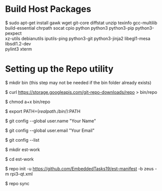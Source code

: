 
# Build Host Packages

$ sudo apt-get install gawk wget git-core diffstat unzip texinfo gcc-multilib \
     build-essential chrpath socat cpio python python3 python3-pip python3-pexpect \
     xz-utils debianutils iputils-ping python3-git python3-jinja2 libegl1-mesa libsdl1.2-dev \
     pylint3 xterm

# Setting up the Repo utility

$ mkdir bin (this step may not be needed if the bin folder already exists)

$ curl https://storage.googleapis.com/git-repo-downloads/repo > bin/repo

$ chmod a+x bin/repo

$ export PATH=$(realpath ./bin/):$PATH

$ git config --global user.name "Your Name"

$ git config --global user.email "Your Email"

$ git config --list



$ mkdir est-work

$ cd est-work

$ repo init -u https://github.com/EmbeddedTasks19/est-manifest -b zeus -m rpi3-qt.xml

$ repo sync

 
